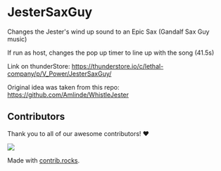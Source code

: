 # JesterSaxGuy

Changes the Jester's wind up sound to an Epic Sax (Gandalf Sax Guy music)

If run as host, changes the pop up timer to line up with the song (41.5s)

Link on thunderStore: https://thunderstore.io/c/lethal-company/p/V_Power/JesterSaxGuy/

Original idea was taken from this repo: https://github.com/Amlinde/WhistleJester

## Contributors

Thank you to all of our awesome contributors! ❤️

<a href="https://github.com/PC-Principal/JesterSaxGuy/graphs/contributors">
  <img src="https://contrib.rocks/image?repo=PC-Principal/JesterSaxGuy" />
</a>

Made with [contrib.rocks](https://contrib.rocks).